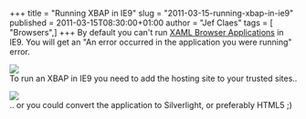 +++
title = "Running XBAP in IE9"
slug = "2011-03-15-running-xbap-in-ie9"
published = 2011-03-15T08:30:00+01:00
author = "Jef Claes"
tags = [ "Browsers",]
+++
By default you can't run [XAML Browser
Applications](http://en.wikipedia.org/wiki/XAML_Browser_Applications) in
IE9. You will get an "An error occurred in the application you were
running" error.  
  
[![](../images/thumbnails/2011-03-15-running-xbap-in-ie9-XBAP.PNG)](../images/2011-03-15-running-xbap-in-ie9-XBAP.PNG)  
To run an XBAP in IE9 you need to add the hosting site to your trusted
sites..  
  
[![](../images/thumbnails/2011-03-15-running-xbap-in-ie9-AddToTrustedSite.PNG)](../images/2011-03-15-running-xbap-in-ie9-AddToTrustedSite.PNG)  
.. or you could convert the application to Silverlight, or preferably
HTML5 ;)

